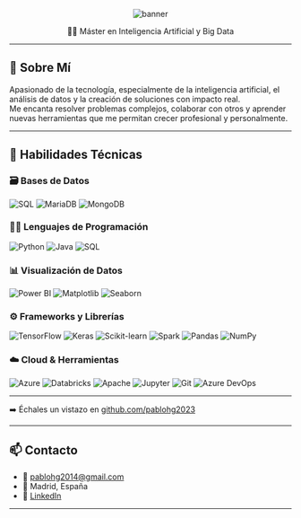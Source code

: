 <!-- Encabezado con imagen opcional -->
<p align="center">
  <img src="https://capsule-render.vercel.app/api?type=waving&color=0E4D92&height=180&section=header&text=Hola,%20soy%20Pablo%20Herrera!&fontSize=35&fontColor=ffffff" alt="banner" />
</p>

<p align="center">
  👨‍💻 Máster en Inteligencia Artificial y Big Data
</p>

---

## 👋 Sobre Mí

Apasionado de la tecnología, especialmente de la inteligencia artificial, el análisis de datos y la creación de soluciones con impacto real.  
Me encanta resolver problemas complejos, colaborar con otros y aprender nuevas herramientas que me permitan crecer profesional y personalmente.

---

## 🧠 Habilidades Técnicas

### 🗃️ Bases de Datos
![SQL](https://img.shields.io/badge/-SQL-4479A1?logo=postgresql&logoColor=white&style=flat)
![MariaDB](https://img.shields.io/badge/-MariaDB-003545?logo=mariadb&logoColor=white&style=flat)
![MongoDB](https://img.shields.io/badge/-MongoDB-47A248?logo=mongodb&logoColor=white&style=flat)

### 🧑‍💻 Lenguajes de Programación
![Python](https://img.shields.io/badge/-Python-3776AB?logo=python&logoColor=white&style=flat)
![Java](https://img.shields.io/badge/-Java-007396?logo=java&logoColor=white&style=flat)
![SQL](https://img.shields.io/badge/-SQL-336791?logo=sqlite&logoColor=white&style=flat)

### 📊 Visualización de Datos
![Power BI](https://img.shields.io/badge/-Power%20BI-F2C811?logo=powerbi&logoColor=black&style=flat)
![Matplotlib](https://img.shields.io/badge/-Matplotlib-11557C?logo=python&logoColor=white&style=flat)
![Seaborn](https://img.shields.io/badge/-Seaborn-7ABFDD?logo=python&logoColor=white&style=flat)

### ⚙️ Frameworks y Librerías
![TensorFlow](https://img.shields.io/badge/-TensorFlow-FF6F00?logo=tensorflow&logoColor=white&style=flat)
![Keras](https://img.shields.io/badge/-Keras-D00000?logo=keras&logoColor=white&style=flat)
![Scikit-learn](https://img.shields.io/badge/-Scikit--learn-F7931E?logo=scikit-learn&logoColor=white&style=flat)
![Spark](https://img.shields.io/badge/-PySpark-E25A1C?logo=apachespark&logoColor=white&style=flat)
![Pandas](https://img.shields.io/badge/-Pandas-150458?logo=pandas&logoColor=white&style=flat)
![NumPy](https://img.shields.io/badge/-NumPy-013243?logo=numpy&logoColor=white&style=flat)

### ☁️ Cloud & Herramientas
![Azure](https://img.shields.io/badge/-Microsoft%20Azure-0078D4?logo=microsoftazure&logoColor=white&style=flat)
![Databricks](https://img.shields.io/badge/-Databricks-EF3E42?logo=databricks&logoColor=white&style=flat)
![Apache](https://img.shields.io/badge/-Apache-231F20?logo=apache&logoColor=white&style=flat)
![Jupyter](https://img.shields.io/badge/-Jupyter-F37626?logo=jupyter&logoColor=white&style=flat)
![Git](https://img.shields.io/badge/-Git-F05032?logo=git&logoColor=white&style=flat)
![Azure DevOps](https://img.shields.io/badge/-Azure%20DevOps-0078D7?logo=azuredevops&logoColor=white&style=flat)

---

➡️ Échales un vistazo en [github.com/pablohg2023](https://github.com/pablohg2023?tab=repositories)

---

## 📫 Contacto

- 📧 pablohg2014@gmail.com  
- 📍 Madrid, España  
- 🔗 [LinkedIn](https://www.linkedin.com/in/pablo-herrera-gomez/)

---

